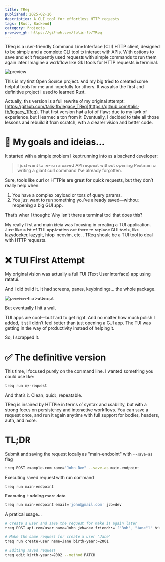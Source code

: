 ```yaml
---
title: TReq
published: 2025-02-16
description: A CLI tool for effortless HTTP requests
tags: [Rust, Backend]
category: Projects
preview_gh: https://github.com/talis-fb/TReq
---
```


TReq is a user-friendly Command Line Interface (CLI) HTTP client, designed to be simple and a complete CLI tool to interact with APIs. With options to save and edit frequently used requests with simple commands to run them again later. Imagine a workflow like GUI tools for HTTP requests in terminal.

![preview](https://camo.githubusercontent.com/a24c95d3fbfc5b1df4bbe109a53013ddca9a6bdd3660e3c99b6ef2cc8180d404/68747470733a2f2f7265732e636c6f7564696e6172792e636f6d2f64666a6e39347667382f696d6167652f75706c6f61642f76313730383931303935382f545265712f64656d6f2d74726571325f6c6974655f6979716167362e676966)

This is my first Open Source project. And my big tried to created some helpful tools for me and hopefully for others. It was also the first and definitive project I used to learned Rust. 

Actually, this version is a full rewrite of my original attempt: [https://github.com/talis-fb/legacy_TReq](https://github.com/talis-fb/legacy_TReq). That first version had a lot of flaws due to my lack of experience, but I learned a ton from it. Eventually, I decided to take all those lessons and rebuild it from scratch, with a clearer vision and better code.

# 🎯 My goals and ideias...

It started with a simple problem I kept running into as a backend developer:

>
> I just want to re-run a saved API request without opening Postman or writing a giant curl command I’ve already forgotten.
> 

Sure, tools like curl or HTTPie are great for quick requests, but they don’t really help when:
1. You have a complex payload or tons of query params.
2. You just want to run something you’ve already saved—without reopening a big GUI app.

That’s when I thought: Why isn’t there a terminal tool that does this?

My really first and main ideia was focusing in creating a TUI application. Just like a lot of TUI application out there to replace GUI tools, like lazydocker, lazygit, htop, neovim, etc...
TReq should be a TUI tool to deal with HTTP requests.




# ❌ TUI First Attempt
My original vision was actually a full TUI (Text User Interface) app using ratatui.

And I did build it. It had screens, panes, keybindings... the whole package. 

![preview-first-attempt](https://camo.githubusercontent.com/a2e70cd09e11052044008a2e64d259d5dfa9ed130f6b22e3b429c246d0ad9e74/68747470733a2f2f7265732e636c6f7564696e6172792e636f6d2f64666a6e39347667382f696d6167652f75706c6f61642f76313637373830363930352f545265712f73686f7763617365325f693170756e712e676966)

But eventually I hit a wall.

TUI apps are cool—but hard to get right. And no matter how much polish I added, it still didn’t feel better than just opening a GUI app. The TUI was getting in the way of productivity instead of helping it.

So, I scrapped it.

# ✅ The definitive version

This time, I focused purely on the command line. I wanted something you could use like:
```sh
treq run my-request
```
And that’s it. Clean, quick, repeatable.

TReq is inspired by HTTPie in terms of syntax and usability, but with a strong focus on persistency and interactive workflows. You can save a request once, and run it again anytime with full support for bodies, headers, auth, and more.

# TL;DR

Submit and saving the request locally as "main-endpoint" with `--save-as` flag

```sh
treq POST example.com name="John Doe" --save-as main-endpoint
```

Executing saved request with run command

```sh
treq run main-endpoint
```

Executing it adding more data

```sh
treq run main-endpoint email='john@gmail.com' job=dev
```

A pratical usage...
```sh
# Create a user and save the request for make it again later
treq POST api.com/user name=John job=dev friends:='["Bob", "Jane"]' birth-year:=1990 --save-as create-user

# Make the same request for create a user "Jane"
treq run create-user name=Jane birth-year:=2001

# Editing saved request
treq edit birth-year:=2002 --method PATCH
```
